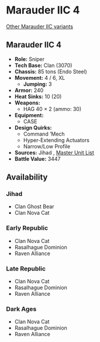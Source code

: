 # Marauder IIC 4 

[Other Marauder IIC variants](../marauder_iic.md) 

## Marauder IIC 4 

- **Role:** Sniper 
- **Tech Base:** Clan (3070) 
- **Chassis:** 85 tons (Endo Steel) 
- **Movement:** 4 / 6, XL 
  - **Jumping:** 3 
- **Armor:** 240 
- **Heat Sinks:** 10 (20) 
- **Weapons:** 
  - HAG 40 × 2 (ammo: 30) 
- **Equipment:** 
  - CASE 
- **Design Quirks:** 
  - Command ’Mech 
  - Hyper-Extending Actuators 
  - Narrow/Low Profile 
- **Sources:** Jihad , [Master Unit List](http://masterunitlist.info/Unit/Details/2068/marauder-iic-4) 
- **Battle Value:** 3447 

## Availability 

### Jihad 

- Clan Ghost Bear 
- Clan Nova Cat 

### Early Republic 

- Clan Nova Cat 
- Rasalhague Dominion 
- Raven Alliance 

### Late Republic 

- Clan Nova Cat 
- Rasalhague Dominion 
- Raven Alliance 

### Dark Ages 

- Clan Nova Cat 
- Rasalhague Dominion 
- Raven Alliance 

